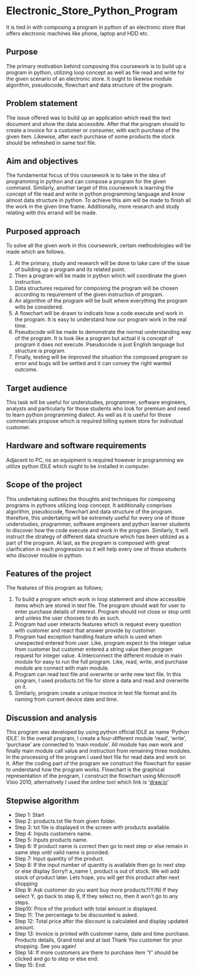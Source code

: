 # Electronic_Store_Python_Program
It is tied in with composing a program in python of an electronic store that offers electronic machines like phone, laptop and HDD etc.

## Purpose
The primary motivation behind composing this coursework is to build up a program in python, utilizing loop concept as well as file read and write for the given scenario of an electronic store. It ought to likewise module algorithm, pseudocode, flowchart and data structure of the program.
## Problem statement
The issue offered was to build up an application which read the text document and show the data accessible. After that the program should to create a invoice for a customer or consumer, with each purchase of the given item. Likewise, after each purchase of some products the stock should be refreshed in same text file.
## Aim and objectives
The fundamental focus of this coursework is to take in the idea of programming in python and can compose a program for the given command. Similarly, another target of this coursework is learning the concept of file read and write in python programming language and know almost data structure in python. To achieve this aim will be made to finish all the work in the given time frame. Additionally, more research and study relating with this errand will be made.
## Purposed approach
To solve all the given work in this coursework, certain methodologies will be made which are follows.
1. At the primary, study and research will be done to take care of the issue of building up a program and its related point. 
2.  Then a program will be made in python which will coordinate the given instruction. 
3. Data structures required for composing the program will be chosen according to requirement of the given instruction of program.
4. An algorithm of the program will be built where everything the program wills be considered. 
5. A flowchart will be drawn to indicate how a code execute and work in the program. It is easy to understand how our program work in the real time.
6. Pseudocode will be made to demonstrate the normal understanding way of the program. It is look like a program but actual it is concept of program it does not execute. Pseudocode is just English language but structure is program. 
7. Finally, testing will be improved the situation the composed program so error and bugs will be settled and it can convey the right wanted outcome.
## Target audience
This task will be useful for understudies, programmer, software engineers, analysts and particularly for those students who look for premium and need to learn python programming dialect. As well as it is useful for those commercials propose which is required billing system store for individual customer.
## Hardware and software requirements
Adjacent to PC, no an equipment is required however in programming we utilize python IDLE which ought to be installed in computer.
## Scope of the project 
This undertaking outlines the thoughts and techniques for composing programs in pythons utilizing loop concept. It additionally comprises algorithm, pseudocode, flowchart and data structure of the program. therefore, this undertaking will be extremely useful for every one of those understudies, programmer, software engineers and python learner students to discover how the code execute and work in the program. Similarly, It will instruct the strategy of different data structure which has been utilized as a part of the program. At last, as the program is composed with great clarification in each progression so it will help every one of those students who discover trouble in python.

## Features of the project
The features of this program as follows;
1. To build a program which work in loop statement and show accessible items which are stored in text file. The program should wait for user to enter purchase details of interest. Program should not close or stop until and unless the user chooses to do as such.
2. Program had user interacts features which is request every question with customer and react that answer provide by customer.
3. Program had exception handling feature which is used when unexpected entered from user. Like, program expect to the integer value from customer but customer entered a string value then program request for integer value.
4.Interconnect the different module in main module for easy to run the full program. Like, read, write, and purchase module are connect with main module.
5. Program can read text file and overwrite or write new text file. In this program, I used products.txt file for store a data and read and overwrite on it.
6. Similarly, program create a unique invoice in text file format and its naming from current device date and time.

## Discussion and analysis
This program was developed by using python official IDLE as name ‘Python IDLE’. In the overall program, I create a four-different module ‘read’, ‘write’, ‘purchase’ are connected to ‘main module’. All module has own work and finally main module call value and instruction from remaining three modules. In the processing of the program I used text file for read data and work on it.
After the coding part of the program we construct the flowchart for easier to understand how the program works. Flowchart is the graphical representation of the program, I construct the flowchart using Microsoft Visio 2010, alternatively I used the online tool which link is '[draw.io](www.draw.io "Draw.io Homepage")'

## Stepwise algorithm
- Step 1:	 Start 
- Step 2:	 products.txt file from given folder.
- Step 3: 	txt file is displayed in the screen with products available.
- Step 4:	Inputs customers name.
- Step 5: 	Inputs products name.
- Step 6: 	If product name is correct then go to next step or else remain in same step until valid name is provided.
- Step 7: 	Input quantity of the product.
- Step 8: 	If the input number of quantity is available then go to next step or else display Sorry!! a_name !, product is out of stock.
We will add stock of product later. 
Lets hope, you will get this product after next shopping
- Step 9: 	Ask customer do you want buy more products?(Y/N) If they select Y, go back to step 6, If they select no, then it won’t go to any steps.
- Step10: 	Price of the product with total amount is displayed.
- Step 11: 	The percentage to be discounted is asked.
- Step 12: 	Total price after the discount is calculated and display updated amount.
- Step 13:	Invoice is printed with customer name, date and time purchase. Products details, Grand total and at last Thank You customer for your shopping. See you again!
- Step 14: 	If more customers are there to purchase item ‘Y’ should be clicked and go to step or else end.
- Step 15:	 End.
